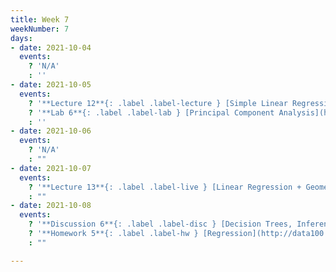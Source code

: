 ```yaml
---
title: Week 7
weekNumber: 7
days:
- date: 2021-10-04
  events:
    ? 'N/A'
    : ''
- date: 2021-10-05
  events:
    ? '**Lecture 12**{: .label .label-lecture } [Simple Linear Regression](lecture/lec12)'
    ? '**Lab 6**{: .label .label-lab } [Principal Component Analysis](http://data100.datahub.berkeley.edu/hub/user-redirect/git-sync?repo=https://github.com/DS-100/su21&urlpath=tree/su21/lab/lab12&branch=main) (due Oct 5)'
    : ''
- date: 2021-10-06
  events:
    ? 'N/A'
    : ""
- date: 2021-10-07
  events:
    ? '**Lecture 13**{: .label .label-live } [Linear Regression + Geometric Interpretation](lecture/lec13)'
    : ""
- date: 2021-10-08
  events:
    ? '**Discussion 6**{: .label .label-disc } [Decision Trees, Inference](https://drive.google.com/file/d/1zLS2XxMjj6_7Hy806g_ArZzBiIbmMmc6/view?usp=sharing) [(solutions)](https://drive.google.com/file/d/19P0RgjUslelK9N6aTlAHeYBmEl0yybDn/view?usp=sharing)'
    ? '**Homework 5**{: .label .label-hw } [Regression](http://data100.datahub.berkeley.edu/hub/user-redirect/git-sync?repo=https://github.com/DS-100/su21&urlpath=tree/su21/hw/hw11&branch=main) (due Oct 14)'
    : ""

---
```

